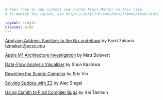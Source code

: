 ```yaml
---
# Feel free to add content and custom Front Matter to this file.
# To modify the layout, see https://jekyllrb.com/docs/themes/#overriding-theme-defaults

layout: single
classes: wide
---
```


[Applying Address Sanitizer to the Nix codebase](projects/nix_memory_sanitizer/CSE211_Final_Report.pdf) by Farid Zakaria <fzmakari@ucsc.edu>

[Apple M1 Architecture Investigation](projects/matthew-boisvert/m1-performance.md) by Matt Boisvert

[Data-Flow Analysis Visualizer](projects/data-flow-analysis-visualizer/index.md) by Shun Kashiwa

[Rewriting the Scenic Compiler](projects/ScenicRewrite/ScenicRewrite.md) by Eric Vin

[Solving Sudoku with Z3](projects/SudokuZ3/Z3.md) by Alec Siegel

[Using Csmith to Find Compiler Bugs](projects/csmith/report.pdf) by Kai Tamkun
